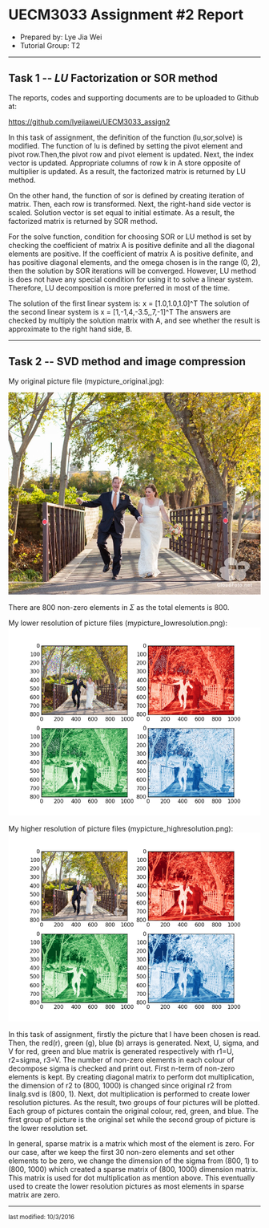 UECM3033 Assignment #2 Report
========================================================

- Prepared by: Lye Jia Wei
- Tutorial Group: T2

--------------------------------------------------------

## Task 1 --  $LU$ Factorization or SOR method

The reports, codes and supporting documents are to be uploaded to Github at: 

https://github.com/lyejiawei/UECM3033_assign2

In this task of assignment, the definition of the function (lu,sor,solve) is modified. The function of lu is defined by setting the pivot element and pivot row.Then,the pivot row and pivot element is updated. Next, the index vector is updated. Appropriate columns of row k in A store opposite of multiplier is updated. As a result, the factorized matrix is returned by LU method. 

On the other hand, the function of sor is defined by creating iteration of matrix. Then, each row is transformed. Next, the right-hand side vector is scaled. Solution vector is set equal to initial estimate. As a result, the factorized matrix is returned by SOR method. 

For the solve function, condition for choosing SOR or LU method is set by checking the coefficient of matrix A is positive definite and all the diagonal elements are positive. If the coefficient of matrix A is positive definite, and has positive diagonal elements, and the omega chosen is in the range (0, 2), then the solution by SOR iterations will be converged. However, LU method is does not have any special condition for using it to solve a linear system. Therefore, LU decomposition is more preferred in most of the time.

The solution of the first linear system is: x = [1.0,1.0,1.0]^T
The solution of the second linear system is x = [1,-1,4,-3.5,,7,-1]^T
The answers are checked by multiply the solution matrix with A, and see whether the result is approximate to the right hand side, B.


---------------------------------------------------------

## Task 2 -- SVD method and image compression

My original picture file (mypicture_original.jpg):

![mypicture_original.jpg](mypicture_original.jpg)

There are 800 non-zero elements in $\Sigma$ as the total elements is 800.

My lower resolution of picture files (mypicture_lowresolution.png):
![mypicture_lowresolution.png](mypicture_lowresolution.png)

My higher resolution of picture files (mypicture_highresolution.png):
![mypicture_highresolution.png](mypicture_highresolution.png)

In this task of assignment, firstly the picture that I have been chosen is read. Then, the red(r), green (g), blue (b) arrays is generated. Next, U, sigma, and V for red, green and blue matrix is generated respectively with r1=U, r2=sigma, r3=V. The number of non-zero elements in each colour of decompose sigma is checked and print out. First n-term of non-zero elements is kept. By creating diagonal matrix to perform dot multiplication, the dimension of r2 to (800, 1000) is changed since original r2 from linalg.svd is (800, 1). Next, dot multiplication is performed to create lower resolution pictures. As the result, two groups of four pictures will be plotted. Each group of pictures contain the original colour, red, green, and blue. The first group of picture is the original set while the second group of picture is the lower resolution set.

In general, sparse matrix is a matrix which most of the element is zero. For our case, after we keep the first 30 non-zero elements and set other elements to be zero, we change the dimension of the sigma from (800, 1) to (800, 1000) which created a sparse matrix of (800, 1000) dimension matrix. This matrix is used for dot multiplication as mention above. This eventually used to create the lower resolution pictures as most elements in sparse matrix are zero.


-----------------------------------

<sup>last modified: 10/3/2016</sup>

